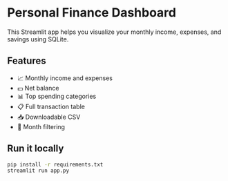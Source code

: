 #  Personal Finance Dashboard

This Streamlit app helps you visualize your monthly income, expenses, and savings using SQLite.

## Features
- 📈 Monthly income and expenses
- 💵 Net balance
- 📊 Top spending categories
- 📋 Full transaction table
- 📥 Downloadable CSV
- 📅 Month filtering

## Run it locally

```bash
pip install -r requirements.txt
streamlit run app.py
